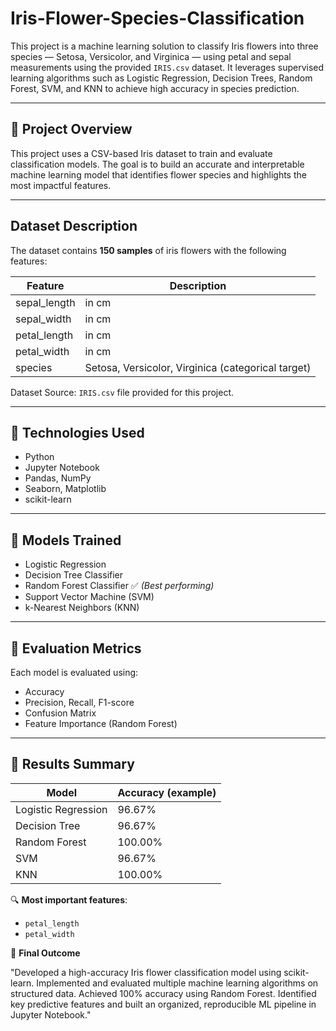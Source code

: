# Iris-Flower-Species-Classification
This project is a machine learning solution to classify Iris flowers into three species — Setosa, Versicolor, and Virginica — using petal and sepal measurements using the provided `IRIS.csv` dataset. It leverages supervised learning algorithms such as Logistic Regression, Decision Trees, Random Forest, SVM, and KNN to achieve high accuracy in species prediction.

---

## 📌 Project Overview

This project uses a CSV-based Iris dataset to train and evaluate classification models. The goal is to build an accurate and interpretable machine learning model that identifies flower species and highlights the most impactful features.

---

## Dataset Description

The dataset contains **150 samples** of iris flowers with the following features:

| Feature        | Description            |
|----------------|------------------------|
| sepal_length   | in cm                  |
| sepal_width    | in cm                  |
| petal_length   | in cm                  |
| petal_width    | in cm                  |
| species        | Setosa, Versicolor, Virginica (categorical target) |

Dataset Source: `IRIS.csv` file provided for this project.

---

## 🔧 Technologies Used

- Python
- Jupyter Notebook
- Pandas, NumPy
- Seaborn, Matplotlib
- scikit-learn

---

## 🧠 Models Trained

- Logistic Regression
- Decision Tree Classifier
- Random Forest Classifier ✅ *(Best performing)*
- Support Vector Machine (SVM)
- k-Nearest Neighbors (KNN)

---

## 🧪 Evaluation Metrics

Each model is evaluated using:

- Accuracy
- Precision, Recall, F1-score
- Confusion Matrix
- Feature Importance (Random Forest)

---

## 🌟 Results Summary

| Model               | Accuracy (example) |
|---------------------|--------------------|
| Logistic Regression | 96.67%             |
| Decision Tree       | 96.67%             |
| Random Forest       | 100.00%            |
| SVM                 | 96.67%             |
| KNN                 | 100.00%            |


🔍 **Most important features**:
- `petal_length`
- `petal_width`

🎯 **Final Outcome**

"Developed a high-accuracy Iris flower classification model using scikit-learn. Implemented and evaluated multiple machine learning algorithms on structured data. Achieved 100% accuracy using Random Forest. Identified key predictive features and built an organized, reproducible ML pipeline in Jupyter Notebook."
